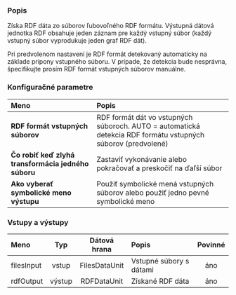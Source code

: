 ### Popis

Získa RDF dáta zo súborov ľubovoľného RDF formátu. Výstupná dátová jednotka RDF obsahuje jeden záznam pre každý vstupný súbor (každý vstupný súbor vyprodukuje jeden graf RDF dát).

Pri predvolenom nastavení je RDF formát detekovaný automaticky na základe prípony vstupného súboru. V prípade, že detekcia bude nesprávna, špecifikujte prosím RDF formát vstupných súborov manuálne.

### Konfiguračné parametre

| Meno | Popis |
|:----|:----|
|**RDF formát vstupných súborov** | RDF formát dát vo vstupných súboroch. AUTO = automatická detekcia RDF formátu vstupných súborov (predvolené) |
|**Čo robiť keď zlyhá transformácia jedného súboru** | Zastaviť vykonávanie alebo pokračovať a preskočiť na ďaľší súbor |
|**Ako vyberať symbolické meno výstupu** | Použiť symbolické mená vstupných súborov alebo použiť jedno pevné symbolické meno |

### Vstupy a výstupy ###

|Meno |Typ | Dátová hrana | Popis | Povinné |
|:--------|:------:|:------:|:-------------|:---------------------:|
|filesInput |vstup| FilesDataUnit | Vstupné súbory s dátami |áno|
|rdfOutput  |výstup| RDFDataUnit | Získané RDF dáta |áno|

